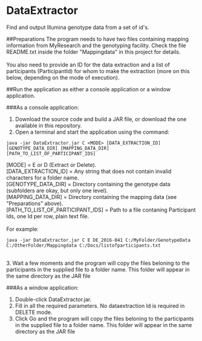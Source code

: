 # DataExtractor
Find and output Illumina genotype data from a set of id's.

##Preparations
The program needs to have two files containing mapping information from MyResearch and the genotyping facility. Check the file README.txt inside the folder "Mappingdata" in this project for details.<br><br>
You also need to provide an ID for the data extraction and a list of participants (ParticipantId) for whom to make the extraction (more on this below, depending on the mode of execution).

##Run the application as either a console application or a window application.

###As a console application:
1. Download the source code and build a JAR file, or download the one available in this repository.<br>
2. Open a terminal and start the application using the command:<br>
```
java -jar DataExtractor.jar C <MODE> [DATA_EXTRACTION_ID] [GENOTYPE_DATA_DIR] [MAPPING_DATA_DIR] [PATH_TO_LIST_OF_PARTICIPANT_IDS]
```
[MODE] = E or D (Extract or Delete).  
[DATA_EXTRACTION_ID] = Any string that does not contain invalid characters for a folder name.<br>
[GENOTYPE_DATA_DIR] = Directory containing the genotype data (subfolders are okay, but only one level).<br>
[MAPPING_DATA_DIR] = Directory containing the mapping data (see "Preparations" above).<br>
[PATH_TO_LIST_OF_PARTICIPANT_IDS] = Path to a file contaning Participant Ids, one Id per row, plain text file.<br>
<br>
For example:
```
java -jar DataExtractor.jar C E DE_2016-041 C:/MyFolder/GenotypeData C:/OtherFolder/Mappingdata C:/Docs/listofparticipants.txt
```
<br>
3. Wait a few moments and the program will copy the files beloning to the participants in the supplied file to a folder name. This folder will appear in the same directory as the JAR file<br>

###As a window application:
1. Double-click DataExtractor.jar.
2. Fill in all the required parameters. No dataextraction Id is required in DELETE mode.
3. Click Go and the program will copy the files beloning to the participants in the supplied file to a folder name. This folder will appear in the same directory as the JAR file<br>

